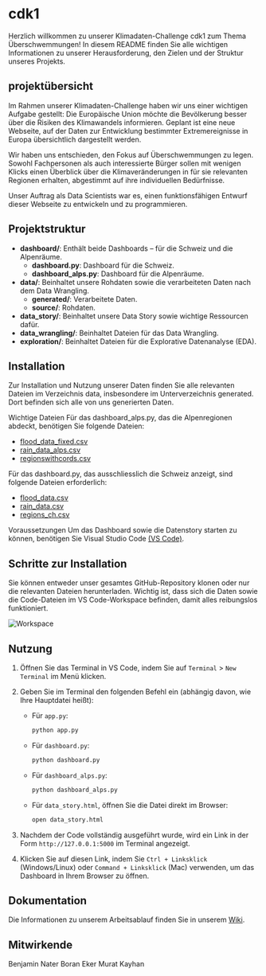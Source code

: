 # cdk1
Herzlich willkommen zu unserer Klimadaten-Challenge cdk1 zum Thema Überschwemmungen! In diesem README finden Sie alle wichtigen Informationen zu unserer Herausforderung, den Zielen und der Struktur unseres Projekts.

## projektübersicht
Im Rahmen unserer Klimadaten-Challenge haben wir uns einer wichtigen Aufgabe gestellt: Die Europäische Union möchte die Bevölkerung besser über die Risiken des Klimawandels informieren. Geplant ist eine neue Webseite, auf der Daten zur Entwicklung bestimmter Extremereignisse in Europa übersichtlich dargestellt werden.

Wir haben uns entschieden, den Fokus auf Überschwemmungen zu legen. Sowohl Fachpersonen als auch interessierte Bürger sollen mit wenigen Klicks einen Überblick über die Klimaveränderungen in für sie relevanten Regionen erhalten, abgestimmt auf ihre individuellen Bedürfnisse.

Unser Auftrag als Data Scientists war es, einen funktionsfähigen Entwurf dieser Webseite zu entwickeln und zu programmieren.

## Projektstruktur

- **dashboard/**: Enthält beide Dashboards – für die Schweiz und die Alpenräume.
  - **dashboard.py**: Dashboard für die Schweiz.
  - **dashboard_alps.py**: Dashboard für die Alpenräume.
- **data/**: Beinhaltet unsere Rohdaten sowie die verarbeiteten Daten nach dem Data Wrangling.
  - **generated/**: Verarbeitete Daten.
  - **source/**: Rohdaten.
- **data_story/**: Beinhaltet unsere Data Story sowie wichtige Ressourcen dafür.
- **data_wrangling/**: Beinhaltet Dateien für das Data Wrangling.
- **exploration/**: Beinhaltet Dateien für die Explorative Datenanalyse (EDA).

## Installation
Zur Installation und Nutzung unserer Daten finden Sie alle relevanten Dateien im Verzeichnis data, insbesondere im Unterverzeichnis generated. Dort befinden sich alle von uns generierten Daten.

Wichtige Dateien
Für das dashboard_alps.py, das die Alpenregionen abdeckt, benötigen Sie folgende Dateien:

- [flood_data_fixed.csv](https://github.com/bn4t/cdk1/blob/master/data/generated/flood_data_fixed.csv)
- [rain_data_alps.csv](https://github.com/bn4t/cdk1/blob/master/data/generated/rain_data_alps.csv)
- [regionswithcords.csv](https://github.com/bn4t/cdk1/blob/master/data/generated/regionswithcords.csv)

Für das dashboard.py, das ausschliesslich die Schweiz anzeigt, sind folgende Dateien erforderlich:

- [flood_data.csv](https://github.com/bn4t/cdk1/blob/master/data/generated/flood_data.csv)
- [rain_data.csv](https://github.com/bn4t/cdk1/blob/master/data/generated/rain_data.csv)
- [regions_ch.csv](https://github.com/bn4t/cdk1/blob/master/data/generated/regions_ch.csv)

Voraussetzungen
Um das Dashboard sowie die Datenstory starten zu können, benötigen Sie Visual Studio Code [(VS Code)](https://code.visualstudio.com/).

## Schritte zur Installation
Sie können entweder unser gesamtes GitHub-Repository klonen oder nur die relevanten Dateien herunterladen. Wichtig ist, dass sich die Daten sowie die Code-Dateien im VS Code-Workspace befinden, damit alles reibungslos funktioniert.

![Workspace](https://github.com/bn4t/cdk1/assets/145562358/a282049a-17d0-4735-8b62-d58afc74614c)


## Nutzung
1. Öffnen Sie das Terminal in VS Code, indem Sie auf `Terminal` > `New Terminal` im Menü klicken.
2. Geben Sie im Terminal den folgenden Befehl ein (abhängig davon, wie Ihre Hauptdatei heißt):
   - Für `app.py`:
     ```bash
     python app.py
     ```
   - Für `dashboard.py`:
     ```bash
     python dashboard.py
     ```
   - Für `dashboard_alps.py`:
     ```bash
     python dashboard_alps.py
     ```
   - Für `data_story.html`, öffnen Sie die Datei direkt im Browser:
     ```bash
     open data_story.html
     ```

3. Nachdem der Code vollständig ausgeführt wurde, wird ein Link in der Form `http://127.0.0.1:5000` im Terminal angezeigt.
4. Klicken Sie auf diesen Link, indem Sie `Ctrl + Linksklick` (Windows/Linux) oder `Command + Linksklick` (Mac) verwenden, um das Dashboard in Ihrem Browser zu öffnen.

## Dokumentation
Die Informationen zu unserem Arbeitsablauf finden Sie in unserem [Wiki](https://github.com/bn4t/cdk1/wiki).

## Mitwirkende
Benjamin Nater
Boran Eker
Murat Kayhan

